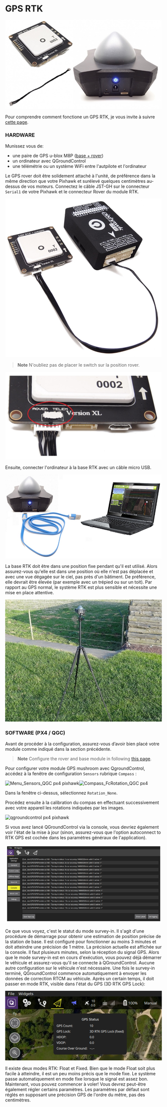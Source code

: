 # GPS RTK

![rtk gnss neo-m8p](../../../images/rtk-gps-kit-for-pixhawk.jpg)

Pour comprendre comment fonctione un GPS RTK, je vous invite à suivre [cette page](https://drotek.com/documentation/tiny-rtk-documentation/).



### HARDWARE

Munissez vous de:

* une paire de GPS u-blox M8P ([base + rover](https://drotek.com/shop/fr/home/843-gps-rtk-xxl-neo-m8p-2.html))
* un ordinateur avec QGroundControl 
* une télémétrie ou un système WiFi entre l'autpilote et l'ordinateur 

Le GPS rover doit être solidement attaché à l'unité, de préférence dans la même direction que votre Pixhawk et surélevé quelques centimètres au-dessus de vos moteurs.
Connectez le câble JST-GH sur le connecteur `Serial1` de votre Pixhawk et le connecteur Rover du module RTK.

![neo-m8p](../../../images/M8P-pixhawk.JPG)


> **Note** N'oubliez pas de placer le switch sur la position rover. 

![neo-m8p ublox](../../../images/switch-rover-rtk.JPG)

Ensuite, connecter l'ordinateur à la base RTK avec un câble micro USB. 

![base ublox m8p](../../../images/gps-rtk-xxl-neo-m8p-3.jpg)

La base RTK doit être dans une position fixe pendant qu'il est utilisé. Alors assurez-vous qu'elle est dans une position où elle n'est pas déplacée et avec une vue dégagée sur le ciel, pas près d'un bâtiment. De préférence, elle devrait être élevée (par exemple avec un trépied ou sur un toit). Par rapport au GPS normal, le système RTK est plus sensible et nécessite une mise en place attentive.

![base gnss rtk](../../../images/xxl-rtk-gps-neo-m8p-2.jpg)



### SOFTWARE \(PX4 / QGC\)

Avant de procéder à la configuration, assurez-vous d’avoir bien placé votre module comme indiqué dans la section précédente.

> **Note** Configure the rover and base module in following [this page](https://drotek.com/en/lessons/comment-utiliser-le-module-rtk-drotek/).


Pour configurer votre module GPS mushroom avec QgroundControl, accédez à la fenêtre de configuration `Sensors` rubrique `Compass` :

![](https://drotek.com/wp-content/uploads/2017/01/Menu_Sensors_QGC.png "Menu\_Sensors\_QGC px4 pixhawk")![](https://drotek.com/wp-content/uploads/2017/01/Compass_FcRotation_QGC.png "Compass\_FcRotation\_QGC px4")


Dans la fenêtre ci-dessus, sélectionnez `Rotation_None`.

Procédez ensuite à la calibration du compas en effectuant successivement avec votre appareil les rotations indiquées par les images.

![](https://drotek.com/wp-content/uploads/2017/01/Window_Compass_Calib_QGC-700x460.png "qgroundcontrol px4 pixhawk")

Si vous avez lancé QGroundControl via la console, vous devriez également voir l'état de la mise à jour (sinon, assurez-vous que l'option autoconnect to RTK GPS est cochée dans les paramètres généraux de l'application).

![base gnss rtk](../../../images/px4-rtk.png)

Ce que vous voyez, c'est le statut du mode survey-in. Il s'agit d'une procédure de démarrage pour obtenir une estimation de position précise de la station de base. Il est configuré pour fonctionner au moins 3 minutes et doit atteindre une précision de 1 mètre. La précision actuelle est affichée sur la console. Il faut plusieurs minutes, selon la réception du signal GPS.
Alors que le mode survey-in est en cours d'exécution, vous pouvez déjà démarrer le véhicule et assurez-vous qu'il se connecte à QGroundControl. Aucune autre configuration sur le véhicule n'est nécessaire. Une fois le survey-in terminé, QGroundControl commence automatiquement à envoyer les données de correction RTCM au véhicule. Après un certain temps, il doit passer en mode RTK, visible dans l'état du GPS (3D RTK GPS Lock):



![base gnss rtk](../../../images/qgc_rtk_gps_status.png)

Il existe deux modes RTK: Float et Fixed. Bien que le mode Float soit plus facile à atteindre, il est un peu moins précis que le mode fixe. Le système passe automatiquement en mode fixe lorsque le signal est assez bon.
Maintenant, vous pouvez commencer à voler!
Vous devrez peut-être également régler certains paramètres. Les paramètres par défaut sont réglés en supposant une précision GPS de l'ordre du mêtre, pas des centimètres.

